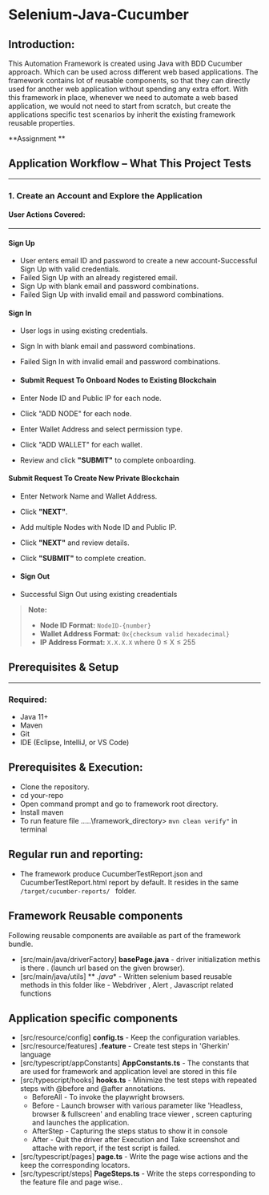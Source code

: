 # Selenium-Java-Cucumber 

Introduction: 
------------- 

This Automation Framework is created using Java with BDD Cucumber approach. Which can be used across different web based applications.
The framework contains lot of reusable components, so that they can directly used for another web application without spending any extra effort.
With this framework in place, whenever we need to automate a web based application, we would not need to start from scratch, but create the applications specific test scenarios by inherit the existing framework reusable properties.

**Assignment **

## Application Workflow – What This Project Tests
--------------------------------------------------

### 1. **Create an Account and Explore the Application**

#### User Actions Covered:
-------------------------

####  Sign Up
- User enters email ID and password to create a new account-Successful Sign Up with valid credentials.
- Failed Sign Up with an already registered email.
- Sign Up with blank email and  password combinations.
- Failed Sign Up with invalid email and password combinations.
#### Sign In
- User logs in using existing credentials.
- Sign In with blank email and  password combinations.
- Failed Sign In with invalid email and password combinations.

- ####  Submit Request To Onboard Nodes to Existing Blockchain
- Enter Node ID and Public IP for each node.
- Click "ADD NODE" for each node.
- Enter Wallet Address and select permission type.
- Click "ADD WALLET" for each wallet.
- Review and click **"SUBMIT"** to complete onboarding.

####  Submit Request To Create New Private Blockchain
- Enter Network Name and Wallet Address.
- Click **"NEXT"**.
- Add multiple Nodes with Node ID and Public IP.
- Click **"NEXT"** and review details.
- Click **"SUBMIT"** to complete creation.

- #### Sign Out
- Successful Sign Out using existing creadentials

>  **Note:**
> - **Node ID Format:** `NodeID-{number}`
> - **Wallet Address Format:** `0x{checksum valid hexadecimal}`
> - **IP Address Format:** `X.X.X.X` where 0 ≤ X ≤ 255

## Prerequisites & Setup
-------------------------

### Required:
- Java 11+
- Maven
- Git
- IDE (Eclipse, IntelliJ, or VS Code)

Prerequisites & Execution:
-------------------------
*	Clone the repository.
*	cd your-repo
*	Open command prompt and go to framework root directory.
* Install maven
*	To run feature file ....\.\framework_directory> `mvn clean verify"` in  terminal

  Regular run and reporting:
  --------------------------
*	The framework produce CucumberTestReport.json and CucumberTestReport.html report by default. It resides in the same `/target/cucumber-reports/ ` folder.
  
## Framework Reusable components

Following reusable components are available as part of the framework bundle.
*	[src/main/java/driverFactory] **basePage.java** - driver initialization methis is there . (launch url based on the given browser).
*	[src/main/java/utils] ** *.java** - Written selenium based reusable methods in this folder like - Webdriver , Alert , Javascript related functions

## Application specific components

*	[src/resource/config] **config.ts** - Keep the configuration variables.
*   [src/resource/features] **<featureName>.feature** - Create test steps in 'Gherkin' language
*   [src/typescript/appConstants] **AppConstants.ts** - The constants that are used for framework and application level are stored in this file
*   [src/typescript/hooks] **hooks.ts** - Minimize the test steps with repeated steps with @before and @after annotations.
    - BeforeAll - To invoke the playwright browsers.
    - Before - Launch browser with various parameter like 'Headless, browser & fullscreen' and enabling trace viewer , screen capturing and launches the application.
    - AfterStep - Capturing the steps status to show it in console
    - After - Quit the driver after Execution and Take screenshot and attache with report, if the test script is failed.
*	[src/typescript/pages] **<test>page.ts** - Write the page wise actions and the keep the corresponding locators.
*	[src/typescript/steps] **<test>PageSteps.ts** - Write the steps corresponding to the feature file and page wise..





